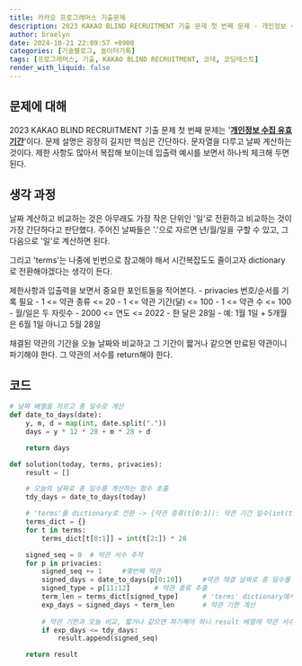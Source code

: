 ```yaml
---
title: 카카오 프로그래머스 기출문제
description: 2023 KAKAO BLIND RECRUITMENT 기출 문제 첫 번째 문제 - 개인정보 수집 유효기간 풀어보기
author: braelyn
date: 2024-10-21 22:09:57 +0900
categories: [기술블로그, 놀이터기록]
tags: [프로그래머스, 기출, KAKAO BLIND RECRUITMENT, 코테, 코딩테스트]
render_with_liquid: false
---
```


## 문제에 대해
2023 KAKAO BLIND RECRUITMENT 기출 문제 첫 번째 문제는 '[**개인정보 수집 유효기간**](https://school.programmers.co.kr/learn/courses/30/lessons/150370)'이다.
문제 설명은 굉장히 길지만 핵심은 간단하다. 문자열을 다루고 날짜 계산하는 것이다.
제한 사항도 많아서 복잡해 보이는데 입출력 예시를 보면서 하나씩 체크해 두면 된다.


## 생각 과정
날짜 계산하고 비교하는 것은 아무래도 가장 작은 단위인 '일'로 전환하고 비교하는 것이 가장 간단하다고 판단했다.
주어진 날짜들은 '.'으로 자르면 년/월/일을 구할 수 있고, 그다음으로 '일'로 계산하면 된다.

그리고 'terms'는 나중에 빈번으로 참고해야 해서 시간복잡도도 줄이고자 dictionary로 전환해야겠다는 생각이 든다.

제한사항과 입출력을 보면서 중요한 포인트들을 적어본다.
    - privacies 번호/순서를 기록 필요
    - 1 <= 약관 종류 <= 20
    - 1 <= 약관 기간(달) <= 100
    - 1 <= 약관 수 <= 100
    - 월/일은 두 자릿수
    - 2000 <= 연도 <= 2022
    - 한 달은 28일
    - 예: 1월 1일 + 5개월은 6월 1일 아니고 5월 28일

채결된 약관의 기간을 오늘 날짜와 비교하고 그 기간이 짧거나 같으면 만료된 약관이니 파기해야 한다. 그 약관의 서수를 return해야 한다.

## 코드

```python
# 날짜 배열을 자르고 총 일수로 계산
def date_to_days(date):
    y, m, d = map(int, date.split("."))
    days = y * 12 * 28 + m * 28 + d

    return days

def solution(today, terms, privacies):
    result = []

    # 오늘의 날짜로 총 일수를 계산하는 함수 호출
    tdy_days = date_to_days(today)

    # 'terms'를 dictionary로 전환 -> {약관 종류(t[0:1]): 약관 기간 일수(int(t[2:]) * 28)}
    terms_dict = {}
    for t in terms:
        terms_dict[t[0:1]] = int(t[2:]) * 28

    signed_seq = 0  # 약관 서수 추적
    for p in privacies:
        signed_seq += 1     #몇번째 약관
        signed_days = date_to_days(p[0:10])     #약관 채결 날짜로 총 일수를 계산하는 함수 호출
        signed_type = p[11:12]      # 약관 종류 추출
        term_len = terms_dict[signed_type]      # 'terms' dictionary에서 약관 기한 추출
        exp_days = signed_days + term_len       # 약관 기한 계산
        
        # 약관 기한과 오늘 비교, 짧거나 같으면 파기해야 하니 result 베열에 약관 서수를 기입
        if exp_days <= tdy_days:
            result.append(signed_seq)

    return result
```

